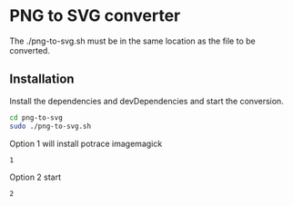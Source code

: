 # PNG to SVG converter
The ./png-to-svg.sh must be in the same location as the file to be converted.
## Installation



Install the dependencies and devDependencies and start the conversion.

```sh
cd png-to-svg
sudo ./png-to-svg.sh
```
Option 1 will install potrace imagemagick


```sh
1
```

Option 2 start

```sh
2
```
